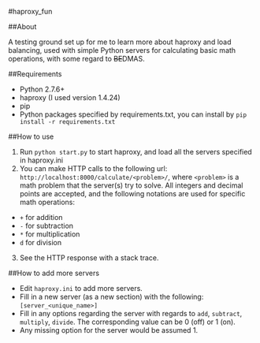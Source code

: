 #haproxy_fun

##About

A testing ground set up for me to learn more about haproxy and load balancing, used with simple Python servers for calculating basic math operations, with some regard to ~~BE~~DMAS.

##Requirements

- Python 2.7.6+
- haproxy (I used version 1.4.24)
- pip
- Python packages specified by requirements.txt, you can install by `pip install -r requirements.txt`

##How to use

1. Run `python start.py` to start haproxy, and load all the servers specified in haproxy.ini
2. You can make HTTP calls to the following url: `http://localhost:8000/calculate/<problem>/`, where `<problem>` is a math problem that the server(s) try to solve. All integers and decimal points are accepted, and the following notations are used for specific math operations:
  - `+` for addition
  - `-` for subtraction
  - `*` for multiplication
  - `d` for division
3. See the HTTP response with a stack trace.

##How to add more servers

- Edit `haproxy.ini` to add more servers.
- Fill in a new server (as a new section) with the following: `[server_<unique_name>]`
- Fill in any options regarding the server with regards to `add`, `subtract`, `multiply`, `divide`. The corresponding value can be 0 (off) or 1 (on).
- Any missing option for the server would be assumed 1.
